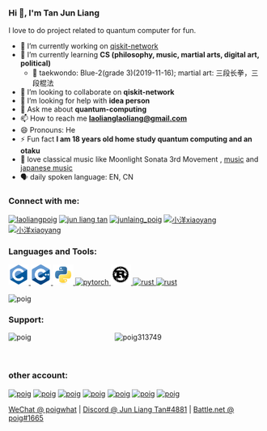 ### Hi 👋, I'm Tan Jun Liang
I love to do project related to quantum computer for fun.

- 🔭 I’m currently working on [qiskit-network](https://github.com/Qiskit/qiskit/issues/1512)
- 🌱 I’m currently learning **CS (philosophy, music, martial arts, digital art, political)** 
   - 🥋	taekwondo: Blue-2(grade 3)(2019-11-16); martial art: 三段长拳，三段棍法
- 👯 I’m looking to collaborate on **qiskit-network**
- 🤝 I’m looking for help with **idea person**
- 💬 Ask me about **quantum-computing**
- 📫 How to reach me **laolianglaoliang@gmail.com**
- 😄 Pronouns: He
- ⚡ Fun fact **I am 18 years old home study quantum computing and an otaku**
- 🎵 love classical music like Moonlight Sonata 3rd Movement , [music](https://www.youtube.com/playlist?list=PLGjhJJjulo3QvoUDmex1Rh5Zf32yd7v_X) and [japanese music](https://www.youtube.com/playlist?list=PLGjhJJjulo3RpL5cgPlu-2qGAfqI72yCL)
- 🗣 daily spoken language: EN, CN

<h3 align="left">Connect with me:</h3>
<p align="left">
<a href="https://twitter.com/laoliangpoig" target="blank"><img align="center" src="https://raw.githubusercontent.com/rahuldkjain/github-profile-readme-generator/master/src/images/icons/Social/twitter.svg" alt="laoliangpoig" height="30" width="40" /></a>
<a href="https://linkedin.com/in/jun-liang-tan/" target="blank"><img align="center" src="https://raw.githubusercontent.com/rahuldkjain/github-profile-readme-generator/master/src/images/icons/Social/linked-in-alt.svg" alt="jun liang tan" height="30" width="40" /></a>
<a href="https://www.instagram.com/junliang_poig/" target="blank"><img align="center" src="https://raw.githubusercontent.com/rahuldkjain/github-profile-readme-generator/master/src/images/icons/Social/instagram.svg" alt="junlaing_poig" height="30" width="40" /></a>
<a href="https://www.youtube.com/c/小洋xiaoyang" target="blank"><img align="center" src="https://raw.githubusercontent.com/rahuldkjain/github-profile-readme-generator/master/src/images/icons/Social/youtube.svg" alt="小洋xiaoyang" height="30" width="40" /></a>
<a href="https://quantumcomputing.stackexchange.com/users/20884/poig" target="blank"><img align="center" src="https://cdn.sstatic.net/sites/quantumcomputing/img/apple-touch-icon.png" alt="小洋xiaoyang" height="40" width="40" /></a>
</p>

<h3 align="left">Languages and Tools:</h3>
<p align="left"> <a href="https://www.cprogramming.com/" target="_blank" rel="noreferrer"> <img src="https://raw.githubusercontent.com/devicons/devicon/master/icons/c/c-original.svg" alt="c" width="40" height="40"/> </a> <a href="https://www.w3schools.com/cpp/" target="_blank" rel="noreferrer"> <img src="https://raw.githubusercontent.com/devicons/devicon/master/icons/cplusplus/cplusplus-original.svg" alt="cplusplus" width="40" height="40"/> </a> <a href="https://www.python.org" target="_blank" rel="noreferrer"> <img src="https://raw.githubusercontent.com/devicons/devicon/master/icons/python/python-original.svg" alt="python" width="40" height="40"/> </a> <a href="https://pytorch.org/" target="_blank" rel="noreferrer"> <img src="https://www.vectorlogo.zone/logos/pytorch/pytorch-icon.svg" alt="pytorch" width="40" height="40"/> </a> <a href="https://www.rust-lang.org" target="_blank" rel="noreferrer"> <img src="https://raw.githubusercontent.com/devicons/devicon/master/icons/rust/rust-plain.svg" alt="rust" width="40" height="40"/> </a> <a href="https://pennylane.ai/" target="_blank" rel="noreferrer"> <img src="https://pennylane.ai/img/xanadu_x.png" alt="rust" width="40" height="40"/> </a> <a href="https://qiskit.org" target="_blank" rel="noreferrer"> <img src="https://qiskit.org/textbook/assets/images/logo_qiskit_purple.svg" alt="rust" width="40" height="40"/> </a> </p>

<!--
<p><img align="left" src="https://github-readme-stats.vercel.app/api?username=poig&show_icons=true&locale=en&theme=dark" alt="poig" /></p>
-->
<p><img align="center" src="https://github-readme-stats.vercel.app/api/top-langs?username=poig&show_icons=true&locale=en&layout=compact&theme=dark" alt="poig" /></p>


<h3 align="left">Support:</h3>
<p><a href="https://www.buymeacoffee.com/poig"> <img align="left" src="https://cdn.buymeacoffee.com/buttons/v2/default-yellow.png" height="50" width="210" alt="poig" /></a><a href="https://ko-fi.com/poig313749"> <img align="left" src="https://cdn.ko-fi.com/cdn/kofi3.png?v=3" height="50" width="210" alt="poig313749" /></a></p><br><br>
<br>


<h3 align="left">other account:</h3>

<p align="left">
<a href="https://gitee.com/poig123" target="blank"><img align="center" src="https://gitee.com/static/images/logo-black.svg" alt="poig" height="30" width="100" /></a>
<a href="https://steamcommunity.com/id/poig123" target="blank"><img align="center" src="https://store.akamai.steamstatic.com/public/shared/images/header/logo_steam.svg" alt="poig" width="100" /></a>
<a href="https://space.bilibili.com/88057915" target="blank"><img align="center" src="https://i0.hdslb.com/bfs/archive/f2e3c806a333f2a0706bcd02871311e4dacdf79e.png" alt="poig" width="100" /></a>
<a href="https://www.pixiv.net/en/users/65126909" target="blank"><img align="center" src="https://s.pximg.net/www/js/build/14e52f8ff79c3dc931eb16c6f4b53890.svg" alt="poig" width="100" /></a>
<a href="https://open.spotify.com/user/22zetopigavrseooipwt5bygy?si=3ffe613af242469f" target="blank"><img align="center" src="https://upload.wikimedia.org/wikipedia/commons/thumb/1/19/Spotify_logo_without_text.svg/1024px-Spotify_logo_without_text.svg.png" alt="poig" width="50" /></a>
<a href="https://tiktok.com/@MS4wLjABAAAA_29sVYl5CK7GIkqJoaY3q5AtLhRGE82sjuFMcS5jINoHNMwrdVXDPlfIxqdvLus5" target="blank"><img align="center" src="https://upload.wikimedia.org/wikipedia/en/thumb/a/a9/TikTok_logo.svg/1000px-TikTok_logo.svg.png?20200415104610" alt="poig" width="100" /></a>
<a href="https://www.artstation.com/laolianglaoliang" target="blank"><img align="center" src="https://www.artstation.com/assets/about/logo/logo-artstation-plain-07ed02f403ab126137d95839442a73e7.png" alt="poig" width="100" /></a>
</p>

[WeChat @ poigwhat](/) | [Discord @ Jun Liang Tan#4881](/) | [Battle.net @ poig#1665](/)
